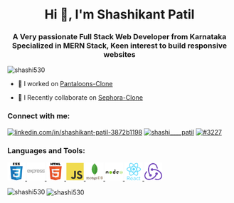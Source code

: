 <h1 align="center">Hi 👋, I'm Shashikant Patil</h1>
<h3 align="center">A Very passionate Full Stack Web Developer from Karnataka Specialized in MERN Stack, Keen interest to build responsive websites</h3>

<p align="left"> <img src="https://komarev.com/ghpvc/?username=shashi530&label=Profile%20views&color=0e75b6&style=flat" alt="shashi530" /> </p>

- 🔭 I worked on [Pantaloons-Clone](https://niks14041.github.io/Pantloons-clone/homepage.html)

- 👯 I Recently collaborate on [Sephora-Clone](https://clever-banach-bb22fa.netlify.app/)

<h3 align="left">Connect with me:</h3>
<p align="left">
<a href="https://linkedin.com/in/linkedin.com/in/shashikant-patil-3872b1198" target="blank"><img align="center" src="https://raw.githubusercontent.com/rahuldkjain/github-profile-readme-generator/master/src/images/icons/Social/linked-in-alt.svg" alt="linkedin.com/in/shashikant-patil-3872b1198" height="30" width="40" /></a>
<a href="https://instagram.com/shashi____patil" target="blank"><img align="center" src="https://raw.githubusercontent.com/rahuldkjain/github-profile-readme-generator/master/src/images/icons/Social/instagram.svg" alt="shashi____patil" height="30" width="40" /></a>
<a href="https://discord.gg/#3227" target="blank"><img align="center" src="https://raw.githubusercontent.com/rahuldkjain/github-profile-readme-generator/master/src/images/icons/Social/discord.svg" alt="#3227" height="30" width="40" /></a>
</p>

<h3 align="left">Languages and Tools:</h3>
<p align="left"> <a href="https://www.w3schools.com/css/" target="_blank" rel="noreferrer"> <img src="https://raw.githubusercontent.com/devicons/devicon/master/icons/css3/css3-original-wordmark.svg" alt="css3" width="40" height="40"/> </a> <a href="https://expressjs.com" target="_blank" rel="noreferrer"> <img src="https://raw.githubusercontent.com/devicons/devicon/master/icons/express/express-original-wordmark.svg" alt="express" width="40" height="40"/> </a> <a href="https://www.w3.org/html/" target="_blank" rel="noreferrer"> <img src="https://raw.githubusercontent.com/devicons/devicon/master/icons/html5/html5-original-wordmark.svg" alt="html5" width="40" height="40"/> </a> <a href="https://developer.mozilla.org/en-US/docs/Web/JavaScript" target="_blank" rel="noreferrer"> <img src="https://raw.githubusercontent.com/devicons/devicon/master/icons/javascript/javascript-original.svg" alt="javascript" width="40" height="40"/> </a> <a href="https://www.mongodb.com/" target="_blank" rel="noreferrer"> <img src="https://raw.githubusercontent.com/devicons/devicon/master/icons/mongodb/mongodb-original-wordmark.svg" alt="mongodb" width="40" height="40"/> </a> <a href="https://nodejs.org" target="_blank" rel="noreferrer"> <img src="https://raw.githubusercontent.com/devicons/devicon/master/icons/nodejs/nodejs-original-wordmark.svg" alt="nodejs" width="40" height="40"/> </a> <a href="https://reactjs.org/" target="_blank" rel="noreferrer"> <img src="https://raw.githubusercontent.com/devicons/devicon/master/icons/react/react-original-wordmark.svg" alt="react" width="40" height="40"/> </a> <a href="https://redux.js.org" target="_blank" rel="noreferrer"> <img src="https://raw.githubusercontent.com/devicons/devicon/master/icons/redux/redux-original.svg" alt="redux" width="40" height="40"/> </a> </p>

<p><img align="left" src="https://github-readme-stats.vercel.app/api/top-langs?username=shashi530&show_icons=true&locale=en&layout=compact" alt="shashi530" /></p>

<p>&nbsp;<img align="center" src="https://github-readme-stats.vercel.app/api?username=shashi530&show_icons=true&locale=en" alt="shashi530" /></p>
